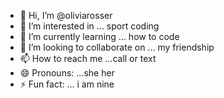 - 👋 Hi, I’m @oliviarosser
- 👀 I’m interested in ... sport coding
- 🌱 I’m currently learning ... how to code
- 💞️ I’m looking to collaborate on ... my friendship
- 📫 How to reach me ...call or text
- 😄 Pronouns: ...she her
- ⚡ Fun fact: ... i am nine

<!---
oliviarosser/oliviarosser is a ✨ special ✨ repository because its `README.md` (this file) appears on your GitHub profile.
You can click the Preview link to take a look at your changes.
--->
